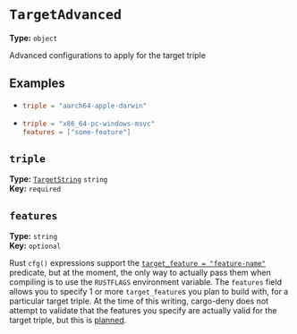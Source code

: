 # `TargetAdvanced`

**Type:** `object`

Advanced configurations to apply for the target triple

## Examples

- ```toml
  triple = "aarch64-apple-darwin"
  ```
- ```toml
  triple = "x86_64-pc-windows-msvc"
  features = ["some-feature"]
  ```

## `triple`

**Type:** [`TargetString`](/checks2/schema/type-index/TargetString.md) `string`<br>
**Key:** `required`

## `features`

**Type:** `string`<br>
**Key:** `optional`

Rust `cfg()` expressions support the [`target_feature = "feature-name"`](https://doc.rust-lang.org/reference/attributes/codegen.html#the-target_feature-attribute)
predicate, but at the moment, the only way to actually pass them when compiling is to use
the `RUSTFLAGS` environment variable. The `features` field allows you to specify 1 or more
`target_feature`s you plan to build with, for a particular target triple. At the time of
this writing, cargo-deny does not attempt to validate that the features you specify are
actually valid for the target triple, but this is [planned](https://github.com/EmbarkStudios/cfg-expr/issues/1).
